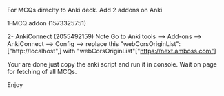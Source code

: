 For MCQs direclty to Anki deck. Add 2 addons on Anki 

1-MCQ addon (1573325751)

2- AnkiConnect (2055492159) Note Go to Anki tools --> Add-ons --> AnkiConnect --> Config --> replace this "webCorsOriginList": ["http://localhost",] with "webCorsOriginList"["https://next.amboss.com"]

Your are done just copy the anki script and run it in console. Wait on page for fetching of all MCQs.

Enjoy
